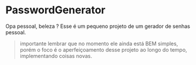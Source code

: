 # PasswordGenerator
Opa pessoal, beleza ? Esse é um pequeno projeto de um gerador de senhas pessoal.
> importante lembrar que no momento ele ainda está BEM simples, porém o foco é o aperfeiçoamento desse projeto ao longo do tempo, implementando coisas novas.